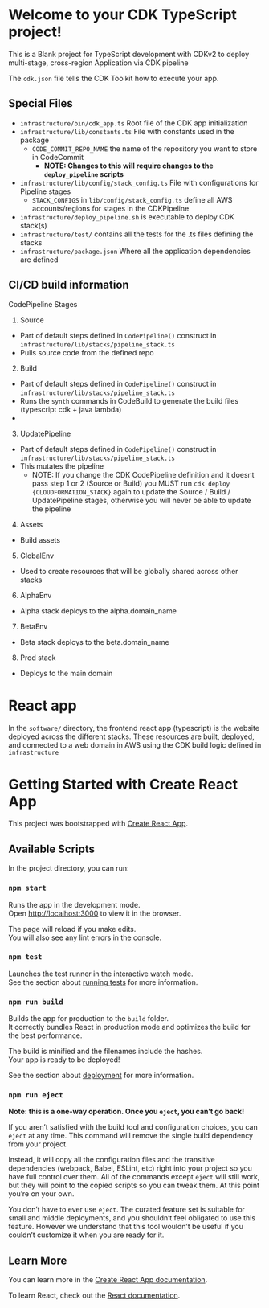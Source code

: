 # Welcome to your CDK TypeScript project!

This is a Blank project for TypeScript development with CDKv2 to deploy multi-stage, cross-region Application via CDK pipeline

The `cdk.json` file tells the CDK Toolkit how to execute your app.

## Special Files
* `infrastructure/bin/cdk_app.ts` Root file of the CDK app initialization
* `infrastructure/lib/constants.ts` File with constants used in the package
  * `CODE_COMMIT_REPO_NAME` the name of the repository you want to store in CodeCommit
    * **NOTE: Changes to this will require changes to the `deploy_pipeline` scripts**
* `infrastructure/lib/config/stack_config.ts` File with configurations for Pipeline stages
  * `STACK_CONFIGS` in `lib/config/stack_config.ts` define all AWS accounts/regions for stages in the CDKPipeline
* `infrastructure/deploy_pipeline.sh` is executable to deploy CDK stack(s)
* `infrastructure/test/` contains all the tests for the .ts files defining the stacks
* `infrastructure/package.json` Where all the application dependencies are defined


## CI/CD build information

CodePipeline Stages
1. Source
* Part of default steps defined in `CodePipeline()` construct in `infrastructure/lib/stacks/pipeline_stack.ts`
* Pulls source code from the defined repo
2. Build
* Part of default steps defined in `CodePipeline()` construct in `infrastructure/lib/stacks/pipeline_stack.ts`
* Runs the `synth` commands in CodeBuild to generate the build files (typescript cdk + java lambda)
*
3. UpdatePipeline
* Part of default steps defined in `CodePipeline()` construct in `infrastructure/lib/stacks/pipeline_stack.ts`
* This mutates the pipeline
  * NOTE: If you change the CDK CodePipeline definition and it doesnt pass step 1 or 2 (Source or Build) you MUST run `cdk deploy {CLOUDFORMATION_STACK}` again to update the Source / Build / UpdatePipeline stages, otherwise you will never be able to update the pipeline
4. Assets
* Build assets
5. GlobalEnv
* Used to create resources that will be globally shared across other stacks
6. AlphaEnv
* Alpha stack deploys to the alpha.domain_name
7. BetaEnv
* Beta stack deploys to the beta.domain_name 
8. Prod stack
* Deploys to the main domain

# React app

In the `software/` directory, the frontend react app (typescript) is the website deployed
across the different stacks. These resources are built, deployed, and connected to a web domain in AWS using the CDK build logic defined in `infrastructure`

# Getting Started with Create React App

This project was bootstrapped with [Create React App](https://github.com/facebook/create-react-app).

## Available Scripts

In the project directory, you can run:

### `npm start`

Runs the app in the development mode.\
Open [http://localhost:3000](http://localhost:3000) to view it in the browser.

The page will reload if you make edits.\
You will also see any lint errors in the console.

### `npm test`

Launches the test runner in the interactive watch mode.\
See the section about [running tests](https://facebook.github.io/create-react-app/docs/running-tests) for more information.

### `npm run build`

Builds the app for production to the `build` folder.\
It correctly bundles React in production mode and optimizes the build for the best performance.

The build is minified and the filenames include the hashes.\
Your app is ready to be deployed!

See the section about [deployment](https://facebook.github.io/create-react-app/docs/deployment) for more information.

### `npm run eject`

**Note: this is a one-way operation. Once you `eject`, you can’t go back!**

If you aren’t satisfied with the build tool and configuration choices, you can `eject` at any time. This command will remove the single build dependency from your project.

Instead, it will copy all the configuration files and the transitive dependencies (webpack, Babel, ESLint, etc) right into your project so you have full control over them. All of the commands except `eject` will still work, but they will point to the copied scripts so you can tweak them. At this point you’re on your own.

You don’t have to ever use `eject`. The curated feature set is suitable for small and middle deployments, and you shouldn’t feel obligated to use this feature. However we understand that this tool wouldn’t be useful if you couldn’t customize it when you are ready for it.

## Learn More

You can learn more in the [Create React App documentation](https://facebook.github.io/create-react-app/docs/getting-started).

To learn React, check out the [React documentation](https://reactjs.org/).
